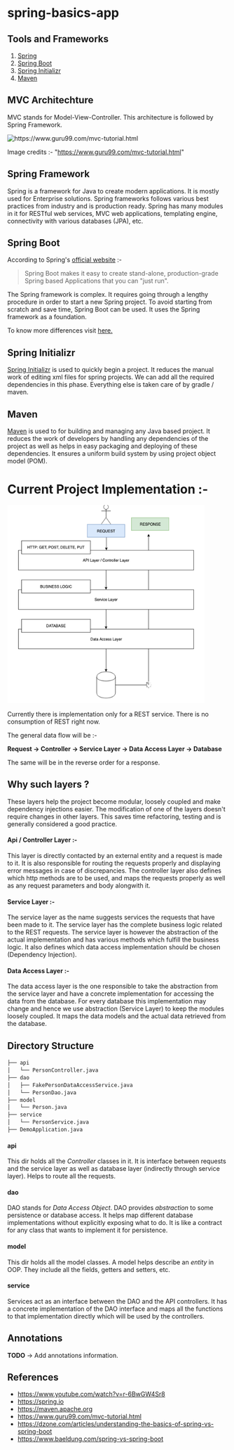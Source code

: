 # spring-basics-app

## Tools and Frameworks
1. [Spring](https://spring.io)
2. [Spring Boot](https://spring.io/projects/spring-boot)
3. [Spring Initializr](https://start.spring.io)
4. [Maven](https://maven.apache.org)

## MVC Architechture

MVC stands for Model-View-Controller. This architecture is followed by Spring Framework.

<img src="https://www.guru99.com/images/1/122118_0445_MVCTutorial1.png" height=300 width=400 alt="https://www.guru99.com/mvc-tutorial.html"> 

Image credits :- "https://www.guru99.com/mvc-tutorial.html"

## Spring Framework
Spring is a framework for Java to create modern applications. It is mostly used for Enterprise solutions. Spring frameworks follows various best practices from industry and is production ready. Spring has many modules in it for RESTful web services, MVC web applications, templating engine, connectivity with various databases (JPA), etc.

## Spring Boot
According to Spring's [official website](https://spring.io/projects/spring-boot) :-

> Spring Boot makes it easy to create stand-alone, production-grade Spring based Applications that you can "just run".

The Spring framework is complex. It requires going through a lengthy procedure in order to start a new Spring project. To avoid starting from scratch and save time, Spring Boot can be used. It uses the Spring framework as a foundation.

To know more differences visit [here.](https://www.baeldung.com/spring-vs-spring-boot)

## Spring Initializr
[Spring Initializr](https://start.spring.io/) is used to quickly begin a project. It reduces the manual work of editing xml files for spring projects. We can add all the required dependencies in this phase. Everything else is taken care of by gradle / maven.

## Maven
[Maven](https://maven.apache.org) is used to for building and managing any Java based project. It reduces the work of developers by handling any dependencies of the project as well as helps in easy packaging and deploying of these dependencies. It ensures a uniform build system by using project object model (POM).

# Current Project Implementation :-

<img src="./peopledemo/images/spring-boot-app.png" height=450 width=450 alt="peopledemo/images">

Currently there is implementation only for a REST service. There is no consumption of REST right now.

The general data flow will be :-

**Request -> Controller -> Service Layer -> Data Access Layer -> Database**

The same will be in the reverse order for a response.

## Why such layers ?

These layers help the project become modular, loosely coupled and make dependency injections easier. The modification of one of the layers doesn't require changes in other layers. This saves time refactoring, testing and is generally considered a good practice.

#### Api / Controller Layer :-
This layer is directly contacted by an external entity and a request is made to it. It is also responsible for routing the requests properly and displaying error messages in case of discrepancies. The controller layer also defines which http methods are to be used, and maps the requests properly as well as any request parameters and body alongwith it.

#### Service Layer :-
The service layer as the name suggests services the requests that have been made to it. The service layer has the complete business logic related to the REST requests. The service layer is however the abstraction of the actual implementation and has various methods which fulfill the business logic. It also defines which data access implementation should be chosen (Dependency Injection).

#### Data Access Layer :-
The data access layer is the one responsible to take the abstraction from the service layer and have a concrete implementation for accessing the data from the database. For every database this implementation may change and hence we use abstraction (Service Layer) to keep the modules loosely coupled. It maps the data models and the actual data retrieved from the database. 

## Directory Structure
```bash
├── api
│   └── PersonController.java   
├── dao
│   ├── FakePersonDataAccessService.java 
│   └── PersonDao.java
├── model
│   └── Person.java
├── service
│   └── PersonService.java
├── DemoApplication.java
```

#### api 
This dir holds all the *Controller* classes in it. It is interface between requests and the service layer as well as database layer (indirectly through service layer). Helps to route all the requests.

#### dao
DAO stands for *Data Access Object*. DAO provides *abstraction* to some persistence or database access. It helps map different database implementations without explicitly exposing what to do. It is like a contract for any class that wants to implement it for persistence.

#### model
This dir holds all the model classes. A model helps describe an *entity* in OOP. They include all the fields, getters and setters, etc.

#### service
Services act as an interface between the DAO and the API controllers. It has a concrete implementation of the DAO interface and maps all the functions to that implementation directly which will be used by the controllers.

## Annotations

**TODO** -> Add annotations information.

## References
- https://www.youtube.com/watch?v=r-6BwGW4Sr8
- https://spring.io
- https://maven.apache.org
- https://www.guru99.com/mvc-tutorial.html
- https://dzone.com/articles/understanding-the-basics-of-spring-vs-spring-boot
- https://www.baeldung.com/spring-vs-spring-boot

